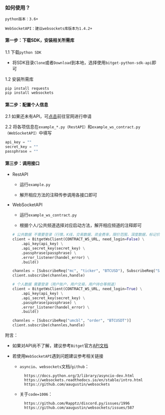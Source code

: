 ### 如何使用？

`python版本：3.6+`

`WebSocketAPI：建议websockets库版本为1.4.2+`

#### 第一步：下载SDK，安装相关所需库

1.1 下载`python SDK`
* 将SDK目录`Clone`或者`Download`到本地，选择使用`bitget-python-sdk-api`即可

1.2 安装所需库
```python
pip install requests
pip install websockets
```

#### 第二步：配置个人信息

2.1 如果还未有API，可[点击](https://www.bitget.com/zh-CN/account/newapi)前往官网进行申请

2.2 将各项信息在`example_*.py（RestAPI）`和`example_ws_contract.py（WebSocketAPI）`中填写
```python
api_key = ""
secret_key = ""
passphrase = ""
```
#### 第三步：调用接口

* RestAPI

    * 运行`example.py`

    * 解开相应方法的注释传参调用各接口即可

* WebSocketAPI

    * 运行`example_ws_contract.py`

    * 根据个人/公共频道选择对应启动方法，解开相应频道的注释即可

    ```python
    # 公共数据 不需要登录（行情，K线，交易数据，资金费率，限价范围，深度数据，标记价格等频道）
    client = BitgetWsClient(CONTRACT_WS_URL, need_login=False) \
        .api_key(api_key) \
        .api_secret_key(secret_key) \
        .passphrase(passphrase) \
        .error_listener(handel_error) \
        .build()

    channles = [SubscribeReq("mc", "ticker", "BTCUSD"), SubscribeReq("SP", "candle1W", "BTCUSDT")]
    client.subscribe(channles,handle)
    
    # 个人数据 需要登录（用户账户，用户交易，用户持仓等频道）
    client = BitgetWsClient(CONTRACT_WS_URL, need_login=True) \
        .api_key(api_key) \
        .api_secret_key(secret_key) \
        .passphrase(passphrase) \
        .error_listener(handel_error) \
        .build()

    channles = [SubscribeReq("umcbl", "order", "BTCUSDT")]
    client.subscribe(channles,handle)  
  
    ```

附言：

* 如果对API尚不了解，建议参考`Bitget`官方[API文档](https://bitgetlimited.github.io/apidoc/zh/spot/)

* 若使用`WebSocketAPI`遇到问题建议参考相关链接

    * `asyncio`、`websockets`文档/`github`：

            https://docs.python.org/3/library/asyncio-dev.html
            https://websockets.readthedocs.io/en/stable/intro.html
            https://github.com/aaugustin/websockets

    * 关于`code=1006`：

            https://github.com/Rapptz/discord.py/issues/1996
            https://github.com/aaugustin/websockets/issues/587